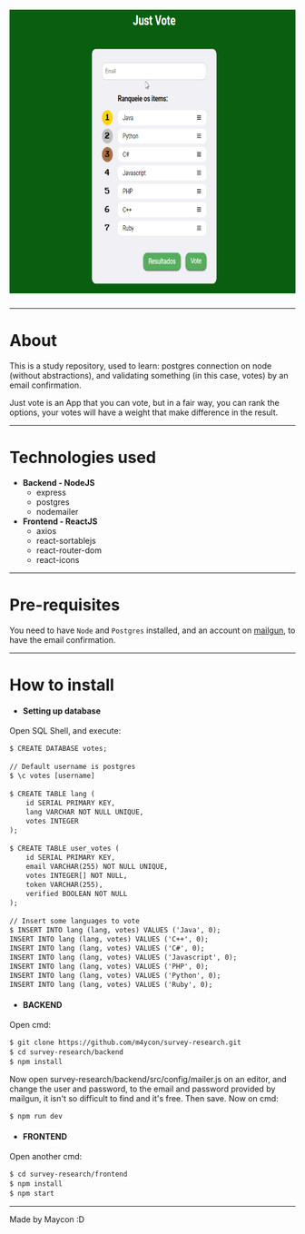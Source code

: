 <h1 align="center">
  <img src="https://github.com/m4ycon/survey-research/blob/master/just-vote.gif" height="500px">
</h1>

---

# About

This is a study repository, used to learn: postgres connection on node (without abstractions), and validating something (in this case, votes) by an email confirmation.

Just vote is an App that you can vote, but in a fair way, you can rank the options, your votes will have a weight that make difference in the result.

---

# Technologies used

- **Backend - NodeJS**
  - express
  - postgres
  - nodemailer
- **Frontend - ReactJS**
  - axios
  - react-sortablejs
  - react-router-dom
  - react-icons

---

# Pre-requisites

You need to have ```Node``` and ```Postgres``` installed, and an account on [mailgun](https://www.mailgun.com/), to have the email confirmation.

---

# How to install
- #### Setting up database
Open SQL Shell, and execute:
```
$ CREATE DATABASE votes;

// Default username is postgres
$ \c votes [username]

$ CREATE TABLE lang (
	id SERIAL PRIMARY KEY,
	lang VARCHAR NOT NULL UNIQUE,
	votes INTEGER
);

$ CREATE TABLE user_votes (
	id SERIAL PRIMARY KEY,
	email VARCHAR(255) NOT NULL UNIQUE,
	votes INTEGER[] NOT NULL,
	token VARCHAR(255),
	verified BOOLEAN NOT NULL
);

// Insert some languages to vote
$ INSERT INTO lang (lang, votes) VALUES ('Java', 0);
INSERT INTO lang (lang, votes) VALUES ('C++', 0);
INSERT INTO lang (lang, votes) VALUES ('C#', 0);
INSERT INTO lang (lang, votes) VALUES ('Javascript', 0);
INSERT INTO lang (lang, votes) VALUES ('PHP', 0);
INSERT INTO lang (lang, votes) VALUES ('Python', 0);
INSERT INTO lang (lang, votes) VALUES ('Ruby', 0);
```

- #### BACKEND
Open cmd:
```bash
$ git clone https://github.com/m4ycon/survey-research.git
$ cd survey-research/backend
$ npm install
```
Now open survey-research/backend/src/config/mailer.js on an editor, and change the user and password, to the email and password provided by mailgun, it isn't so difficult to find and it's free. Then save.
Now on cmd:
```
$ npm run dev
```
- #### FRONTEND
Open another cmd:
```bash
$ cd survey-research/frontend
$ npm install
$ npm start
```

---

Made by Maycon :D
